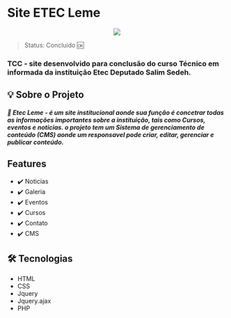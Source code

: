 # Site ETEC Leme

<center><img src="https://user-images.githubusercontent.com/24917622/176570104-93701f96-9baa-4ffa-bd62-d63eab6bd583.png"</img></center>

> Status: Concluido 🆗

### TCC - site desenvolvido para conclusão do curso Técnico em informada da instituição Etec Deputado Salim Sedeh.


## 💡 Sobre o Projeto

##### 🏫 Etec Leme - é um site institucional aonde sua função é concetrar todas as informações importantes sobre a instituição, tais como Cursos, eventos e noticias. o projeto tem um Sistema de gerenciamento de conteúdo (CMS) aonde um responsavel pode criar, editar, gerenciar e publicar conteúdo.


## Features

+ ✔️ Noticias
+ ✔️ Galeria
+ ✔️ Eventos
+ ✔️ Cursos
+ ✔️ Contato
+ ✔️ CMS 



## 🛠️ Tecnologias

+ HTML
+ CSS
+ Jquery
+ Jquery.ajax
+ PHP


